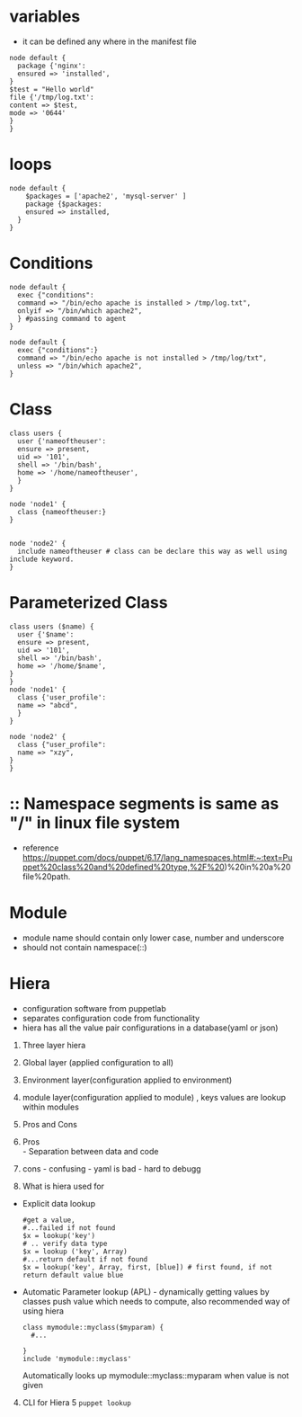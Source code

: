 # variables
- it can be defined any where in the manifest file
```
node default {
  package {'nginx':
  ensured => 'installed',
}
$test = "Hello world"
file {'/tmp/log.txt':
content => $test,
mode => '0644'
}
}
```
# loops
```
node default {
    $packages = ['apache2', 'mysql-server' ]
    package {$packages:
    ensured => installed,
  }
}
```

# Conditions
```
node default {
  exec {"conditions":
  command => "/bin/echo apache is installed > /tmp/log.txt",
  onlyif => "/bin/which apache2",
  } #passing command to agent
}
```
```
node default {
  exec {"conditions":}
  command => "/bin/echo apache is not installed > /tmp/log/txt",
  unless => "/bin/which apache2",
}
```

# Class
```
class users {
  user {'nameoftheuser':
  ensure => present,
  uid => '101',
  shell => '/bin/bash',
  home => '/home/nameoftheuser',
  }
}

node 'node1' {
  class {nameoftheuser:}
}


node 'node2' {
  include nameoftheuser # class can be declare this way as well using include keyword.
}
```

# Parameterized Class

```
class users ($name) {
  user {'$name':
  ensure => present,
  uid => '101',
  shell => '/bin/bash',
  home => '/home/$name',
}
}
node 'node1' {
  class {'user_profile':  
  name => "abcd",
  }
}

node 'node2' {
  class {"user_profile":
  name => "xzy",
}
}
```

# :: Namespace segments is same as "/" in linux file system
- reference  
https://puppet.com/docs/puppet/6.17/lang_namespaces.html#:~:text=Puppet%20class%20and%20defined%20type,%2F%20)%20in%20a%20file%20path.

# Module
- module name should contain only lower case, number and underscore
- should not contain namespace(::)



# Hiera
- configuration software from puppetlab
- separates configuration code from functionality
- hiera has all the value pair configurations in a database(yaml or json)

1. Three layer hiera
  1. Global layer (applied configuration to all)
  2. Environment layer(configuration applied to environment)
  3. module layer(configuration applied to module) , keys values are lookup within modules
2. Pros and Cons
  1. Pros   
    - Separation between data and code
  2. cons
    - confusing
    - yaml is bad
    - hard to debugg

3. What is hiera used for
  - Explicit data lookup  
    ```
    #get a value,
    #...failed if not found
    $x = lookup('key')
    # .. verify data type
    $x = lookup ('key', Array)
    #...return default if not found
    $x = lookup('key', Array, first, [blue]) # first found, if not return default value blue
    ```
  - Automatic Parameter lookup (APL) - dynamically getting values by classes
    push value which needs to compute, also recommended way of using hiera
    ```
    class mymodule::myclass($myparam) {
      #...

    }
    include 'mymodule::myclass'
    ```
    Automatically looks up mymodule::myclass::myparam when value is not given

4. CLI for Hiera 5
`puppet lookup`
